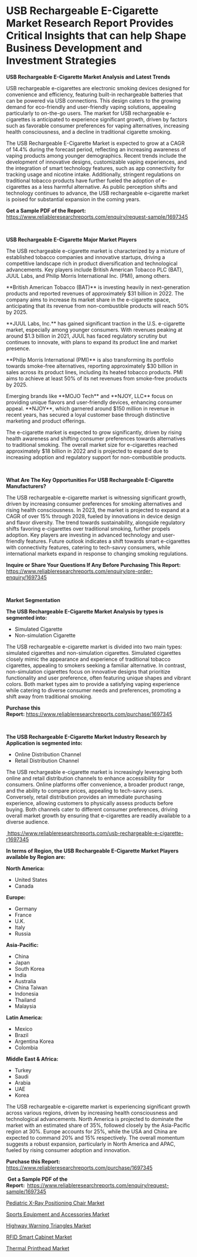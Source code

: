 <p><h1>USB Rechargeable E-Cigarette Market Research Report Provides Critical Insights that can help Shape Business Development and Investment Strategies</h1></p><p><strong>USB Rechargeable E-Cigarette Market Analysis and Latest Trends</strong></p>
<p><p>USB rechargeable e-cigarettes are electronic smoking devices designed for convenience and efficiency, featuring built-in rechargeable batteries that can be powered via USB connections. This design caters to the growing demand for eco-friendly and user-friendly vaping solutions, appealing particularly to on-the-go users. The market for USB rechargeable e-cigarettes is anticipated to experience significant growth, driven by factors such as favorable consumer preferences for vaping alternatives, increasing health consciousness, and a decline in traditional cigarette smoking.</p><p>The USB Rechargeable E-Cigarette Market is expected to grow at a CAGR of 14.4% during the forecast period, reflecting an increasing awareness of vaping products among younger demographics. Recent trends include the development of innovative designs, customizable vaping experiences, and the integration of smart technology features, such as app connectivity for tracking usage and nicotine intake. Additionally, stringent regulations on traditional tobacco products have further fueled the adoption of e-cigarettes as a less harmful alternative. As public perception shifts and technology continues to advance, the USB rechargeable e-cigarette market is poised for substantial expansion in the coming years.</p></p>
<p><strong>Get a Sample PDF of the Report:&nbsp;</strong> <a href="https://www.reliableresearchreports.com/enquiry/request-sample/1697345?utm_campaign=112&utm_medium=2&utm_source=Github&utm_content=ia&utm_term=20102024&utm_id=usb-rechargeable-e-cigarette">https://www.reliableresearchreports.com/enquiry/request-sample/1697345</a></p>
<p>&nbsp;</p>
<p><strong>USB Rechargeable E-Cigarette Major Market Players</strong></p>
<p><p>The USB rechargeable e-cigarette market is characterized by a mixture of established tobacco companies and innovative startups, driving a competitive landscape rich in product diversification and technological advancements. Key players include British American Tobacco PLC (BAT), JUUL Labs, and Philip Morris International Inc. (PMI), among others.</p><p>**British American Tobacco (BAT)** is investing heavily in next-generation products and reported revenues of approximately $31 billion in 2022. The company aims to increase its market share in the e-cigarette space, anticipating that its revenue from non-combustible products will reach 50% by 2025.</p><p>**JUUL Labs, Inc.** has gained significant traction in the U.S. e-cigarette market, especially among younger consumers. With revenues peaking at around $1.3 billion in 2021, JUUL has faced regulatory scrutiny but continues to innovate, with plans to expand its product line and market presence.</p><p>**Philip Morris International (PMI)** is also transforming its portfolio towards smoke-free alternatives, reporting approximately $30 billion in sales across its product lines, including its heated tobacco products. PMI aims to achieve at least 50% of its net revenues from smoke-free products by 2025.</p><p>Emerging brands like **MOJO Tech** and **NJOY, LLC** focus on providing unique flavors and user-friendly devices, enhancing consumer appeal. **NJOY**, which garnered around $150 million in revenue in recent years, has secured a loyal customer base through distinctive marketing and product offerings.</p><p>The e-cigarette market is expected to grow significantly, driven by rising health awareness and shifting consumer preferences towards alternatives to traditional smoking. The overall market size for e-cigarettes reached approximately $18 billion in 2022 and is projected to expand due to increasing adoption and regulatory support for non-combustible products.</p></p>
<p>&nbsp;</p>
<p><strong>What Are The Key Opportunities For USB Rechargeable E-Cigarette Manufacturers?</strong></p>
<p><p>The USB rechargeable e-cigarette market is witnessing significant growth, driven by increasing consumer preferences for smoking alternatives and rising health consciousness. In 2023, the market is projected to expand at a CAGR of over 15% through 2028, fueled by innovations in device design and flavor diversity. The trend towards sustainability, alongside regulatory shifts favoring e-cigarettes over traditional smoking, further propels adoption. Key players are investing in advanced technology and user-friendly features. Future outlook indicates a shift towards smart e-cigarettes with connectivity features, catering to tech-savvy consumers, while international markets expand in response to changing smoking regulations.</p></p>
<p><strong>Inquire or Share Your Questions If Any Before Purchasing This Report:</strong> <a href="https://www.reliableresearchreports.com/enquiry/pre-order-enquiry/1697345?utm_campaign=112&utm_medium=2&utm_source=Github&utm_content=ia&utm_term=20102024&utm_id=usb-rechargeable-e-cigarette">https://www.reliableresearchreports.com/enquiry/pre-order-enquiry/1697345</a></p>
<p>&nbsp;</p>
<p><strong>Market Segmentation</strong></p>
<p><strong>The USB Rechargeable E-Cigarette Market Analysis by types is segmented into:</strong></p>
<p><ul><li>Simulated Cigarette</li><li>Non-simulation Cigarette</li></ul></p>
<p><p>The USB rechargeable e-cigarette market is divided into two main types: simulated cigarettes and non-simulation cigarettes. Simulated cigarettes closely mimic the appearance and experience of traditional tobacco cigarettes, appealing to smokers seeking a familiar alternative. In contrast, non-simulation cigarettes focus on innovative designs that prioritize functionality and user preference, often featuring unique shapes and vibrant colors. Both market types aim to provide a satisfying vaping experience while catering to diverse consumer needs and preferences, promoting a shift away from traditional smoking.</p></p>
<p><strong>Purchase this Report:&nbsp;</strong><a href="https://www.reliableresearchreports.com/purchase/1697345?utm_campaign=112&utm_medium=2&utm_source=Github&utm_content=ia&utm_term=20102024&utm_id=usb-rechargeable-e-cigarette">https://www.reliableresearchreports.com/purchase/1697345</a></p>
<p>&nbsp;</p>
<p><strong>The USB Rechargeable E-Cigarette Market Industry Research by Application is segmented into:</strong></p>
<p><ul><li>Online Distribution Channel</li><li>Retail Distribution Channel</li></ul></p>
<p><p>The USB rechargeable e-cigarette market is increasingly leveraging both online and retail distribution channels to enhance accessibility for consumers. Online platforms offer convenience, a broader product range, and the ability to compare prices, appealing to tech-savvy users. Conversely, retail distribution provides an immediate purchasing experience, allowing customers to physically assess products before buying. Both channels cater to different consumer preferences, driving overall market growth by ensuring that e-cigarettes are readily available to a diverse audience.</p></p>
<p><a href="https://www.reliableresearchreports.com/usb-rechargeable-e-cigarette-r1697345?utm_campaign=112&utm_medium=2&utm_source=Github&utm_content=ia&utm_term=20102024&utm_id=usb-rechargeable-e-cigarette">&nbsp;https://www.reliableresearchreports.com/usb-rechargeable-e-cigarette-r1697345</a></p>
<p><strong>In terms of Region, the USB Rechargeable E-Cigarette Market Players available by Region are:</strong></p>
<p>
    <p> <strong> North America: </strong>
        <ul>
            <li>United States</li>
            <li>Canada</li>
        </ul>
        </p> 
    <p> <strong> Europe: </strong>
        <ul>
            <li>Germany</li>
            <li>France</li>
            <li>U.K.</li>
            <li>Italy</li>
            <li>Russia</li>
        </ul>
        </p> 
    <p> <strong> Asia-Pacific: </strong>
        <ul>
            <li>China</li>
            <li>Japan</li>
            <li>South Korea</li>
            <li>India</li>
            <li>Australia</li>
            <li>China Taiwan</li>
            <li>Indonesia</li>
            <li>Thailand</li>
            <li>Malaysia</li>
        </ul>
        </p> 
    <p> <strong> Latin America: </strong>
        <ul>
            <li>Mexico</li>
            <li>Brazil</li>
            <li>Argentina Korea</li>
            <li>Colombia</li>
        </ul>
        </p> 
    <p> <strong> Middle East & Africa: </strong>
        <ul>
            <li>Turkey</li>
            <li>Saudi</li>
            <li>Arabia</li>
            <li>UAE</li>
            <li>Korea</li>
        </ul>
    </p>
    </p>
<p><p>The USB rechargeable e-cigarette market is experiencing significant growth across various regions, driven by increasing health consciousness and technological advancements. North America is projected to dominate the market with an estimated share of 35%, followed closely by the Asia-Pacific region at 30%. Europe accounts for 25%, while the USA and China are expected to command 20% and 15% respectively. The overall momentum suggests a robust expansion, particularly in North America and APAC, fueled by rising consumer adoption and innovation.</p></p>
<p><strong>Purchase this Report: </strong><a href="https://www.reliableresearchreports.com/purchase/1697345?utm_campaign=112&utm_medium=2&utm_source=Github&utm_content=ia&utm_term=20102024&utm_id=usb-rechargeable-e-cigarette">https://www.reliableresearchreports.com/purchase/1697345</a></p>
<p>&nbsp;<strong>Get a Sample PDF of the Report:&nbsp;&nbsp;</strong><a href="https://www.reliableresearchreports.com/enquiry/request-sample/1697345?utm_campaign=112&utm_medium=2&utm_source=Github&utm_content=ia&utm_term=20102024&utm_id=usb-rechargeable-e-cigarette">https://www.reliableresearchreports.com/enquiry/request-sample/1697345</a></p>
<p><strong></strong></p>
<p><p><a href="https://github.com/inouyeaowaugh3/Market-Research-Report-List-1/blob/main/pediatric-x-ray-positioning-chair-market.md?utm_campaign=112&utm_medium=2&utm_source=Github&utm_content=ia&utm_term=20102024&utm_id=usb-rechargeable-e-cigarette">Pediatric X-Ray Positioning Chair Market</a></p><p><a href="https://issuu.com/reportprime-2/docs/sports-equipment-and-accessories-ma_97d8f81ae946ac?utm_campaign=112&utm_medium=2&utm_source=Github&utm_content=ia&utm_term=20102024&utm_id=usb-rechargeable-e-cigarette">Sports Equipment and Accessories Market</a></p><p><a href="https://github.com/poppeotabedvo5/Market-Research-Report-List-1/blob/main/highway-warning-triangles-market.md?utm_campaign=112&utm_medium=2&utm_source=Github&utm_content=ia&utm_term=20102024&utm_id=usb-rechargeable-e-cigarette">Highway Warning Triangles Market</a></p><p><a href="https://www.linkedin.com/pulse/global-rfid-smart-cabinet-market-size-trends-analysis-regional-j2eje?utm_campaign=112&utm_medium=2&utm_source=Github&utm_content=ia&utm_term=20102024&utm_id=usb-rechargeable-e-cigarette">RFID Smart Cabinet Market</a></p><p><a href="https://www.linkedin.com/pulse/top-trends-transforming-thermal-printhead-market-2024-2031-sentiq-yjpme?utm_campaign=112&utm_medium=2&utm_source=Github&utm_content=ia&utm_term=20102024&utm_id=usb-rechargeable-e-cigarette">Thermal Printhead Market</a></p></p>